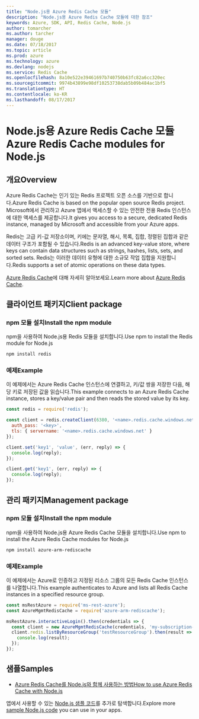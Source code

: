 ```yaml
---
title: "Node.js용 Azure Redis Cache 모듈"
description: "Node.js용 Azure Redis Cache 모듈에 대한 참조"
keywords: Azure, SDK, API, Redis Cache, Node.js
author: tomarcher
ms.author: tarcher
manager: douge
ms.date: 07/18/2017
ms.topic: article
ms.prod: azure
ms.technology: azure
ms.devlang: nodejs
ms.service: Redis Cache
ms.openlocfilehash: 8a10e522e39461697b740750b63fc82a6cc320ec
ms.sourcegitcommit: 9974b43899e98df10253738dab5b09b484ac1bf5
ms.translationtype: HT
ms.contentlocale: ko-KR
ms.lasthandoff: 08/17/2017
---
```

# <a name="azure-redis-cache-modules-for-nodejs"></a><span data-ttu-id="008e8-104">Node.js용 Azure Redis Cache 모듈</span><span class="sxs-lookup"><span data-stu-id="008e8-104">Azure Redis Cache modules for Node.js</span></span>

## <a name="overview"></a><span data-ttu-id="008e8-105">개요</span><span class="sxs-lookup"><span data-stu-id="008e8-105">Overview</span></span>

<span data-ttu-id="008e8-106">Azure Redis Cache는 인기 있는 Redis 프로젝트 오픈 소스를 기반으로 합니다.</span><span class="sxs-lookup"><span data-stu-id="008e8-106">Azure Redis Cache is based on the popular open source Redis project.</span></span> <span data-ttu-id="008e8-107">Microsoft에서 관리하고 Azure 앱에서 액세스할 수 있는 안전한 전용 Redis 인스턴스에 대한 액세스를 제공합니다.</span><span class="sxs-lookup"><span data-stu-id="008e8-107">It gives you access to a secure, dedicated Redis instance, managed by Microsoft and accessible from your Azure apps.</span></span>

<span data-ttu-id="008e8-108">Redis는 고급 키-값 저장소이며, 키에는 문자열, 해시, 목록, 집합, 정렬된 집합과 같은 데이터 구조가 포함될 수 있습니다.</span><span class="sxs-lookup"><span data-stu-id="008e8-108">Redis is an advanced key-value store, where keys can contain data structures such as strings, hashes, lists, sets, and sorted sets.</span></span> <span data-ttu-id="008e8-109">Redis는 이러한 데이터 유형에 대한 소규모 작업 집합을 지원합니다.</span><span class="sxs-lookup"><span data-stu-id="008e8-109">Redis supports a set of atomic operations on these data types.</span></span>

<span data-ttu-id="008e8-110">[Azure Redis Cache](https://docs.microsoft.com/azure/redis-cache/)에 대해 자세히 알아보세요.</span><span class="sxs-lookup"><span data-stu-id="008e8-110">Learn more about [Azure Redis Cache](https://docs.microsoft.com/azure/redis-cache/).</span></span>

## <a name="client-package"></a><span data-ttu-id="008e8-111">클라이언트 패키지</span><span class="sxs-lookup"><span data-stu-id="008e8-111">Client package</span></span>

### <a name="install-the-npm-module"></a><span data-ttu-id="008e8-112">npm 모듈 설치</span><span class="sxs-lookup"><span data-stu-id="008e8-112">Install the npm module</span></span>

<span data-ttu-id="008e8-113">npm을 사용하여 Node.js용 Redis 모듈을 설치합니다.</span><span class="sxs-lookup"><span data-stu-id="008e8-113">Use npm to install the Redis module for Node.js</span></span>

```bash
npm install redis
```

### <a name="example"></a><span data-ttu-id="008e8-114">예제</span><span class="sxs-lookup"><span data-stu-id="008e8-114">Example</span></span>

<span data-ttu-id="008e8-115">이 예제에서는 Azure Redis Cache 인스턴스에 연결하고, 키/값 쌍을 저장한 다음, 해당 키로 저장된 값을 읽습니다.</span><span class="sxs-lookup"><span data-stu-id="008e8-115">This example connects to an Azure Redis Cache instance, stores a key/value pair and then reads the stored value by its key.</span></span>

```javascript
const redis = require('redis');

const client = redis.createClient(6380, '<name>.redis.cache.windows.net', {
  auth_pass: '<key>',
  tls: { servername: '<name>.redis.cache.windows.net' }
});

client.set('key1', 'value', (err, reply) => {
  console.log(reply);
});

client.get('key1', (err, reply) => {
  console.log(reply);
});
```

## <a name="management-package"></a><span data-ttu-id="008e8-116">관리 패키지</span><span class="sxs-lookup"><span data-stu-id="008e8-116">Management package</span></span>

### <a name="install-the-npm-module"></a><span data-ttu-id="008e8-117">npm 모듈 설치</span><span class="sxs-lookup"><span data-stu-id="008e8-117">Install the npm module</span></span>

<span data-ttu-id="008e8-118">npm을 사용하여 Node.js용 Azure Redis Cache 모듈을 설치합니다.</span><span class="sxs-lookup"><span data-stu-id="008e8-118">Use npm to install the Azure Redis Cache modules for Node.js</span></span>

```bash
npm install azure-arm-rediscache
```

### <a name="example"></a><span data-ttu-id="008e8-119">예제</span><span class="sxs-lookup"><span data-stu-id="008e8-119">Example</span></span>

<span data-ttu-id="008e8-120">이 예제에서는 Azure로 인증하고 지정된 리소스 그룹의 모든 Redis Cache 인스턴스를 나열합니다.</span><span class="sxs-lookup"><span data-stu-id="008e8-120">This example authenticates to Azure and lists all Redis Cache instances in a specified resource group.</span></span>

```javascript
const msRestAzure = require('ms-rest-azure');
const AzureMgmtRedisCache = require('azure-arm-rediscache');

msRestAzure.interactiveLogin().then(credentials => {
  const client = new AzureMgmtRedisCache(credentials, 'my-subscription-id');
  client.redis.listByResourceGroup('testResourceGroup').then(result => {
    console.log(result);
  });
});
```


## <a name="samples"></a><span data-ttu-id="008e8-121">샘플</span><span class="sxs-lookup"><span data-stu-id="008e8-121">Samples</span></span>

* [<span data-ttu-id="008e8-122">Azure Redis Cache를 Node.js와 함께 사용하는 방법</span><span class="sxs-lookup"><span data-stu-id="008e8-122">How to use Azure Redis Cache with Node.js</span></span>](https://docs.microsoft.com/azure/redis-cache/cache-nodejs-get-started)

<span data-ttu-id="008e8-123">앱에서 사용할 수 있는 [Node.js 샘플 코드](https://azure.microsoft.com/resources/samples/?platform=nodejs)를 추가로 탐색합니다.</span><span class="sxs-lookup"><span data-stu-id="008e8-123">Explore more [sample Node.js code](https://azure.microsoft.com/resources/samples/?platform=nodejs) you can use in your apps.</span></span>
